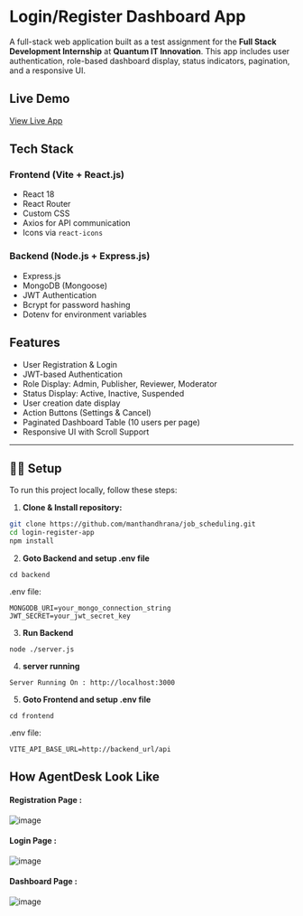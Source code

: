 # Login/Register Dashboard App

A full-stack web application built as a test assignment for the **Full Stack Development Internship** at **Quantum IT Innovation**. This app includes user authentication, role-based dashboard display, status indicators, pagination, and a responsive UI.

## Live Demo

[View Live App](https://login-register-app-ashen.vercel.app/dashboard)

## Tech Stack

### Frontend (Vite + React.js)
- React 18
- React Router
- Custom CSS
- Axios for API communication
- Icons via `react-icons`

### Backend (Node.js + Express.js)
- Express.js
- MongoDB (Mongoose)
- JWT Authentication
- Bcrypt for password hashing
- Dotenv for environment variables

## Features

- User Registration & Login
- JWT-based Authentication
- Role Display: Admin, Publisher, Reviewer, Moderator
- Status Display: Active, Inactive, Suspended
- User creation date display
- Action Buttons (Settings & Cancel)
- Paginated Dashboard Table (10 users per page)
- Responsive UI with Scroll Support


---

## 🧑‍💻 Setup

To run this project locally, follow these steps:

1. **Clone & Install repository:**
```bash
git clone https://github.com/manthandhrana/job_scheduling.git
cd login-register-app
npm install
```


2. **Goto Backend and setup .env file**
```
cd backend
```
.env file:
```
MONGODB_URI=your_mongo_connection_string
JWT_SECRET=your_jwt_secret_key
```

3. **Run Backend**
```
node ./server.js
```

4. **server running**
```
Server Running On : http://localhost:3000
```

5. **Goto Frontend and setup .env file**
```
cd frontend
```
.env file:
```
VITE_API_BASE_URL=http://backend_url/api
```

## How AgentDesk Look Like

#### Registration Page :
![image](https://github.com/user-attachments/assets/4dd39d1f-dfd1-4a5f-9870-cf519dce57a4)

#### Login Page :
![image](https://github.com/user-attachments/assets/c0a6505e-a128-4978-982e-7cf500fb5d77)

#### Dashboard Page :
![image](https://github.com/user-attachments/assets/2d750997-57f6-442a-9179-8bf3d7cc4eec)

